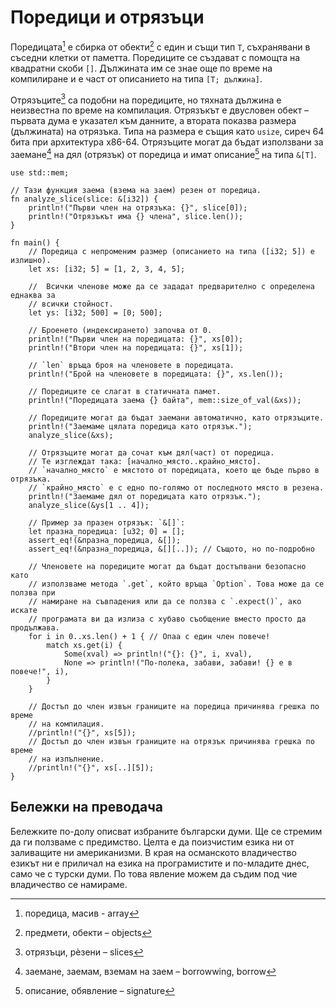 # Поредици и отрязъци

Поредицата[^array] е сбирка от обекти[^objects] с един и същи тип `T`,
съхранявани в съседни клетки от паметта. Поредиците се създават с помощта на
квадратни скоби `[]`. Дължината им се знае още по време на компилиране и е част
от описанието на типа `[T; дължина]`.

Отрязъците[^slices] са подобни на поредиците, но тяхната дължина е неизвестна
по време на компилация. Отрязъкът е двусловен обект – първата дума е указател
към данните, а втората показва размера (дължината) на отрязъка. Типа на размера
е същия като `usize`, сиреч 64 бита при архитектура x86-64. Отрязъците могат да
бъдат използвани за заемане[^borrow] на дял (отрязък) от поредица и имат
описание[^signature] на типа `&[T]`.

```rust,editable,ignore,mdbook-runnable
use std::mem;

// Тази функция заема (взема на заем) резен от поредица.
fn analyze_slice(slice: &[i32]) {
    println!("Първи член на отрязъка: {}", slice[0]);
    println!("Отрязъкът има {} члена", slice.len());
}

fn main() {
    // Поредица с непроменим размер (описанието на типа ([i32; 5]) е излишно).
    let xs: [i32; 5] = [1, 2, 3, 4, 5];

    //  Всички членове може да се зададат предварително с определена еднаква за
    // всички стойност.
    let ys: [i32; 500] = [0; 500];

    // Броенето (индексирането) започва от 0.
    println!("Първи член на поредицата: {}", xs[0]);
    println!("Втори член на поредицата: {}", xs[1]);

    // `len` връща броя на членовете в поредицата.
    println!("Брой на членовете в поредицата: {}", xs.len());

    // Поредиците се слагат в статичната памет.
    println!("Поредицата заема {} байта", mem::size_of_val(&xs));

    // Поредиците могат да бъдат заемани автоматично, като отрязъците.
    println!("Заемаме цялата поредица като отрязък.");
    analyze_slice(&xs);

    // Отрязъците могат да сочат към дял(част) от поредица.
    // Те изглеждат така: [начално_място..крайно_място].
    // `начално_място` е мястото от поредицата, което ще бъде първо в отрязъка.
    // `крайно_място` е с едно по-голямо от последното място в резена.
    println!("Заемаме дял от поредицата като отрязък.");
    analyze_slice(&ys[1 .. 4]);

    // Пример за празен отрязък: `&[]`:
    let празна_поредица: [u32; 0] = [];
    assert_eq!(&празна_поредица, &[]);
    assert_eq!(&празна_поредица, &[][..]); // Същото, но по-подробно

    // Членовете на поредиците могат да бъдат достъпвани безопасно като
    // използваме метода `.get`, който връща `Option`. Това може да се ползва при
    // намиране на съвпадения или да се ползва с `.expect()`, ако искате
    // програмата ви да излиза с хубаво съобщение вместо просто да продължава.
    for i in 0..xs.len() + 1 { // Опаа с един член повече!
        match xs.get(i) {
            Some(xval) => println!("{}: {}", i, xval),
            None => println!("По-полека, забави, забави! {} е в повече!", i),
        }
    }

    // Достъп до член извън границите на поредица причинява грешка по време
    // на компилация.
    //println!("{}", xs[5]);
    // Достъп до член извън границите на отрязък причинява грешка по време
    // на изпълнение.
    //println!("{}", xs[..][5]);
}
```
## Бележки на преводача

Бележките по-долу описват избраните български думи. Ще се стремим да ги
ползваме с предимство. Целта е да поизчистим езика ни от заливащите ни
американизми. В края на османското владичество езикът ни е приличал на езика на
програмистите и по-младите днес, само че с турски думи. По това явление можем
да съдим под чие владичество се намираме.

[^array]: поредица, масив - array

[^objects]:  предмети, обекти  – objects

[^slices]: отрязъци, рѐзени – slices

[^borrow]: заемане, заемам, вземам на заем – borrowwing, borrow

[^signature]: описание, обявление – signature

